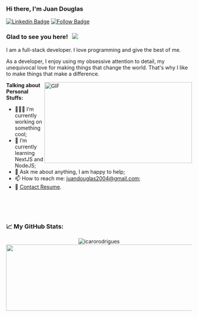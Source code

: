 ### Hi there, I'm Juan Douglas

[![Linkedin Badge](https://img.shields.io/badge/-LinkedIn-0e76a8?style=flat-square&logo=Linkedin&logoColor=white)](https://www.linkedin.com/in/juan-douglas-lima-da-silva-454846209)
[![Follow Badge](https://img.shields.io/badge/-Facebook-0088cc?style=flat-square&logo=Facebook&logoColor=white)](https://www.facebook.com/JuanGamer076/)

### Glad to see you here! &nbsp; ![](https://visitor-badge.glitch.me/badge?page_id=JuanDouglas.JuanDouglas)

I am a full-stack developer. I love programming and give the best of me.

As a developer, I enjoy using my obsessive attention to detail, my unequivocal love for making things that change the world. That's why I like to make things that make a difference.

  <img align="right" alt="GIF" src="https://github.com/abhisheknaiidu/abhisheknaiidu/blob/master/code.gif?raw=true" width="400" height="220" />
  

**Talking about Personal Stuffs:**

- 👨🏻‍💻 I’m currently working on something cool;
- 🚀 I’m currently learning NextJS and NodeJS;
- 💬 Ask me about anything, I am happy to help;
- 📫 How to reach me: juandouglas2004@gmail.com;
- 📝 [Contact Resume](https://flow.page/juandouglas).

</br>
</br>
</br>

### 📈 **My GitHub Stats:**

<p>
  <p align="center"> <img src="https://github-readme-stats.vercel.app/api?username=JuanDouglas&show_icons=true&theme=gotham" alt="icarorodrigues" />
  <img height="180em" width="700em" src="https://github-readme-stats.vercel.app/api/top-langs/?username=JuanDouglas&exclude_repo=KNN-Image-Classification&show_icons=true&hide_border=true&layout=compact&langs_count=8&theme=gotham"/>
</p>

